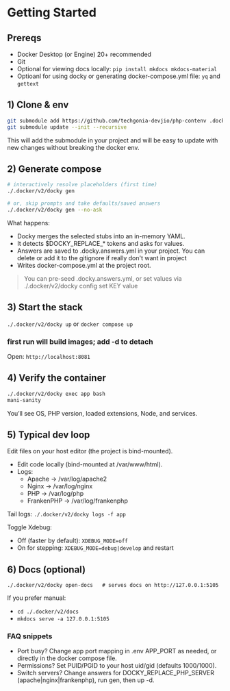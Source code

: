 # Getting Started

## Prereqs
- Docker Desktop (or Engine) 20+ recommended
- Git
- Optional for viewing docs locally: `pip install mkdocs mkdocs-material`
- Optioanl for using docky or generating docker-compose.yml file: `yq` and `gettext`

## 1) Clone & env
```bash
git submodule add https://github.com/techgonia-devjio/php-contenv .docker
git submodule update --init --recursive
```

This will add the submodule in your project and will be easy to update with new changes without breaking the docker env.

## 2) Generate compose
```bash
# interactively resolve placeholders (first time)
./.docker/v2/docky gen

# or, skip prompts and take defaults/saved answers
./.docker/v2/docky gen --no-ask
```

What happens:
- Docky merges the selected stubs into an in-memory YAML.
- It detects $DOCKY_REPLACE_* tokens and asks for values.
- Answers are saved to .docky.answers.yml in your project. You can delete or add it to the gitignore if really don't want in project
- Writes docker-compose.yml at the project root.
> You can pre-seed .docky.answers.yml, or set values via ./.docker/v2/docky config set KEY value


## 3) Start the stack
`./.docker/v2/docky up` or `docker compose up`

### first run will build images; add -d to detach
Open: `http://localhost:8081`

## 4) Verify the container

```bash
./.docker/v2/docky exec app bash
mani-sanity
```
You’ll see OS, PHP version, loaded extensions, Node, and services.

## 5) Typical dev loop
Edit files on your host editor (the project is bind-mounted).
- Edit code locally (bind-mounted at /var/www/html).
- Logs:
  - Apache → /var/log/apache2
  - Nginx → /var/log/nginx
  - PHP → /var/log/php
  - FrankenPHP → /var/log/frankenphp

Tail logs:
`./.docker/v2/docky logs -f app`

Toggle Xdebug:
- Off (faster by default): `XDEBUG_MODE=off`
- On for stepping: `XDEBUG_MODE=debug|develop` and restart


## 6) Docs (optional)
`./.docker/v2/docky open-docs   # serves docs on http://127.0.0.1:5105`

If you prefer manual:
- `cd ./.docker/v2/docs`
- `mkdocs serve -a 127.0.0.1:5105`

### FAQ snippets
- Port busy? Change app port mapping in .env APP_PORT as needed, or directly in the docker compose file.
- Permissions? Set PUID/PGID to your host uid/gid (defaults 1000/1000).
- Switch servers? Change answers for DOCKY_REPLACE_PHP_SERVER (apache|nginx|frankenphp), run gen, then up -d.



